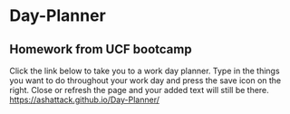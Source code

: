 # Day-Planner
## Homework from UCF bootcamp
Click the link below to take you to a work day planner. 
Type in the things you want to do throughout your work day and press the save icon on the right. Close or refresh the page and your added text will still be there.
https://ashattack.github.io/Day-Planner/
